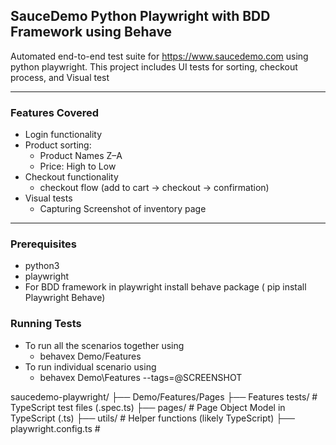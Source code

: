 ## SauceDemo Python Playwright with BDD Framework using Behave

Automated end-to-end test suite for https://www.saucedemo.com using python playwright. 
This project includes UI tests for sorting, checkout process, and Visual test

---

### Features Covered

- Login functionality
- Product sorting:  
  - Product Names Z–A  
  - Price: High to Low  
- Checkout functionality
  - checkout flow (add to cart → checkout → confirmation)
- Visual tests
  - Capturing Screenshot of inventory page 

---
### Prerequisites

- python3
- playwright
- For BDD framework in playwright install behave package ( pip install Playwright Behave)

### Running Tests
-  To run all the scenarios together using
   - behavex Demo/Features
-  To run individual scenario using
   - behavex Demo\Features --tags=@SCREENSHOT
 
  saucedemo-playwright/ ├── Demo/Features/Pages ├── Features tests/                # TypeScript test files (.spec.ts) ├── pages/                # Page Object Model in TypeScript (.ts) ├── utils/                # Helper functions (likely TypeScript) ├── playwright.config.ts  #
